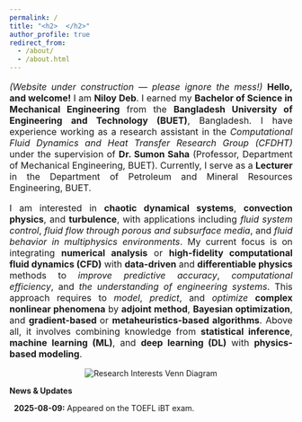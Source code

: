 ```yaml
---
permalink: /
title: "<h2>  </h2>"
author_profile: true
redirect_from: 
  - /about/
  - /about.html
---
```




<p style="text-align: justify; font-size: 16px">
    <em>(Website under construction — please ignore the mess!)</em>  
    <strong>Hello, and welcome!</strong> I am <strong>Niloy Deb</strong>. I earned my <strong>Bachelor of Science in Mechanical Engineering</strong> from the <strong>Bangladesh University of Engineering and Technology (BUET)</strong>, Bangladesh. I have experience working as a research assistant in the <em>Computational Fluid Dynamics and Heat Transfer Research Group (CFDHT)</em> under the supervision of <strong>Dr. Sumon Saha</strong> (Professor, Department of Mechanical Engineering, BUET). Currently, I serve as a <strong>Lecturer</strong> in the Department of Petroleum and Mineral Resources Engineering, BUET.
</p>

<p style="text-align: justify; font-size: 16px">
    I am interested in <strong>chaotic dynamical systems</strong>, <strong>convection physics</strong>, and <strong>turbulence</strong>, with applications including <em>fluid system control</em>, <em>fluid flow through porous and subsurface media</em>, and <em>fluid behavior in multiphysics environments</em>. My current focus is on integrating <strong>numerical analysis</strong> or <strong>high-fidelity computational fluid dynamics (CFD)</strong> with <strong>data-driven</strong> and <strong>differentiable physics</strong> methods to <em>improve predictive accuracy</em>, <em>computational efficiency</em>, and <em>the understanding of engineering systems</em>. This approach requires to <em>model</em>, <em>predict</em>, and <em>optimize</em> <strong>complex nonlinear phenomena</strong> by <strong>adjoint method</strong>, <strong>Bayesian optimization</strong>, and <strong>gradient-based </strong>or <strong>metaheuristics-based algorithms</strong>. Above all, it involves combining knowledge from <strong>statistical inference</strong>, <strong>machine learning (ML)</strong>, and <strong>deep learning (DL)</strong> with <strong>physics-based modeling</strong>.
</p>

<figure style="text-align: center; margin: 10px 0;">
    <img src="images/myinterests.png" alt="Research Interests Venn Diagram" style="max-width: 100%; height: auto;">
</figure>



  <strong> News & Updates </strong>

<ul style="list-style-type: none; padding: 0; font-size: 14px;">
  <li style="margin-bottom: 10px;">
    <i class="fa fa-calendar-day" style="margin-right: 8px;"></i> <span style="font-weight: bold;">2025-08-09:</span> Appeared on the TOEFL iBT exam.
  </li>
</ul>



 